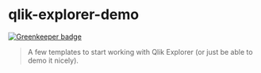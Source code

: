 # qlik-explorer-demo

[![Greenkeeper badge](https://badges.greenkeeper.io/stefanwalther/qlik-explorer-demo.svg)](https://greenkeeper.io/)

> A few templates to start working with Qlik Explorer (or just be able to demo it nicely).

